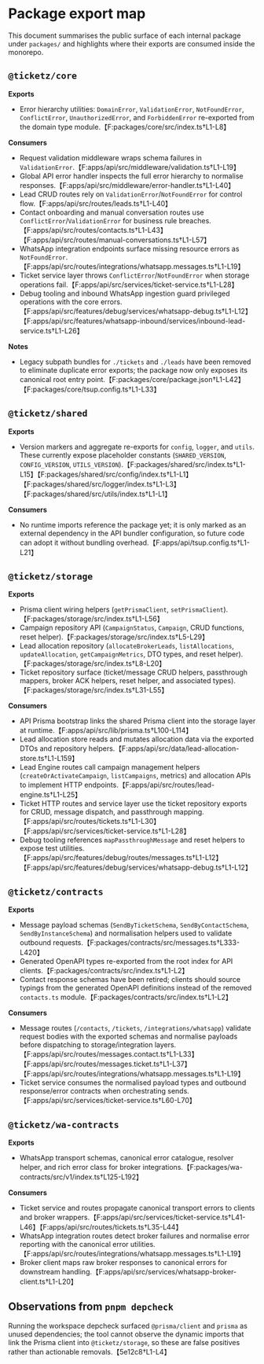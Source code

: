 # Package export map

This document summarises the public surface of each internal package under `packages/` and highlights where their exports are consumed inside the monorepo.

## `@ticketz/core`

**Exports**

- Error hierarchy utilities: `DomainError`, `ValidationError`, `NotFoundError`, `ConflictError`, `UnauthorizedError`, and `ForbiddenError` re-exported from the domain type module.【F:packages/core/src/index.ts†L1-L8】

**Consumers**

- Request validation middleware wraps schema failures in `ValidationError`.【F:apps/api/src/middleware/validation.ts†L1-L19】
- Global API error handler inspects the full error hierarchy to normalise responses.【F:apps/api/src/middleware/error-handler.ts†L1-L40】
- Lead CRUD routes rely on `ValidationError`/`NotFoundError` for control flow.【F:apps/api/src/routes/leads.ts†L1-L40】
- Contact onboarding and manual conversation routes use `ConflictError`/`ValidationError` for business rule breaches.【F:apps/api/src/routes/contacts.ts†L1-L43】【F:apps/api/src/routes/manual-conversations.ts†L1-L57】
- WhatsApp integration endpoints surface missing resource errors as `NotFoundError`.【F:apps/api/src/routes/integrations/whatsapp.messages.ts†L1-L19】
- Ticket service layer throws `ConflictError`/`NotFoundError` when storage operations fail.【F:apps/api/src/services/ticket-service.ts†L1-L28】
- Debug tooling and inbound WhatsApp ingestion guard privileged operations with the core errors.【F:apps/api/src/features/debug/services/whatsapp-debug.ts†L1-L12】【F:apps/api/src/features/whatsapp-inbound/services/inbound-lead-service.ts†L1-L26】

**Notes**

- Legacy subpath bundles for `./tickets` and `./leads` have been removed to eliminate duplicate error exports; the package now only exposes its canonical root entry point.【F:packages/core/package.json†L1-L42】【F:packages/core/tsup.config.ts†L1-L33】

## `@ticketz/shared`

**Exports**

- Version markers and aggregate re-exports for `config`, `logger`, and `utils`. These currently expose placeholder constants (`SHARED_VERSION`, `CONFIG_VERSION`, `UTILS_VERSION`).【F:packages/shared/src/index.ts†L1-L15】【F:packages/shared/src/config/index.ts†L1-L1】【F:packages/shared/src/logger/index.ts†L1-L3】【F:packages/shared/src/utils/index.ts†L1-L1】

**Consumers**

- No runtime imports reference the package yet; it is only marked as an external dependency in the API bundler configuration, so future code can adopt it without bundling overhead.【F:apps/api/tsup.config.ts†L1-L21】

## `@ticketz/storage`

**Exports**

- Prisma client wiring helpers (`getPrismaClient`, `setPrismaClient`).【F:packages/storage/src/index.ts†L1-L56】
- Campaign repository API (`CampaignStatus`, `Campaign`, CRUD functions, reset helper).【F:packages/storage/src/index.ts†L5-L29】
- Lead allocation repository (`allocateBrokerLeads`, `listAllocations`, `updateAllocation`, `getCampaignMetrics`, DTO types, and reset helper).【F:packages/storage/src/index.ts†L8-L20】
- Ticket repository surface (ticket/message CRUD helpers, passthrough mappers, broker ACK helpers, reset helper, and associated types).【F:packages/storage/src/index.ts†L31-L55】

**Consumers**

- API Prisma bootstrap links the shared Prisma client into the storage layer at runtime.【F:apps/api/src/lib/prisma.ts†L100-L114】
- Lead allocation store reads and mutates allocation data via the exported DTOs and repository helpers.【F:apps/api/src/data/lead-allocation-store.ts†L1-L159】
- Lead Engine routes call campaign management helpers (`createOrActivateCampaign`, `listCampaigns`, metrics) and allocation APIs to implement HTTP endpoints.【F:apps/api/src/routes/lead-engine.ts†L1-L25】
- Ticket HTTP routes and service layer use the ticket repository exports for CRUD, message dispatch, and passthrough mapping.【F:apps/api/src/routes/tickets.ts†L1-L30】【F:apps/api/src/services/ticket-service.ts†L1-L28】
- Debug tooling references `mapPassthroughMessage` and reset helpers to expose test utilities.【F:apps/api/src/features/debug/routes/messages.ts†L1-L12】【F:apps/api/src/features/debug/services/whatsapp-debug.ts†L1-L12】

## `@ticketz/contracts`

**Exports**

- Message payload schemas (`SendByTicketSchema`, `SendByContactSchema`, `SendByInstanceSchema`) and normalisation helpers used to validate outbound requests.【F:packages/contracts/src/messages.ts†L333-L420】
- Generated OpenAPI types re-exported from the root index for API clients.【F:packages/contracts/src/index.ts†L1-L2】
- Contact response schemas have been retired; clients should source typings from the generated OpenAPI definitions instead of the removed `contacts.ts` module.【F:packages/contracts/src/index.ts†L1-L2】

**Consumers**

- Message routes (`/contacts`, `/tickets`, `/integrations/whatsapp`) validate request bodies with the exported schemas and normalise payloads before dispatching to storage/integration layers.【F:apps/api/src/routes/messages.contact.ts†L1-L33】【F:apps/api/src/routes/messages.ticket.ts†L1-L37】【F:apps/api/src/routes/integrations/whatsapp.messages.ts†L1-L19】
- Ticket service consumes the normalised payload types and outbound response/error contracts when orchestrating sends.【F:apps/api/src/services/ticket-service.ts†L60-L70】

## `@ticketz/wa-contracts`

**Exports**

- WhatsApp transport schemas, canonical error catalogue, resolver helper, and rich error class for broker integrations.【F:packages/wa-contracts/src/v1/index.ts†L125-L192】

**Consumers**

- Ticket service and routes propagate canonical transport errors to clients and broker wrappers.【F:apps/api/src/services/ticket-service.ts†L41-L46】【F:apps/api/src/routes/tickets.ts†L35-L44】
- WhatsApp integration routes detect broker failures and normalise error reporting with the canonical error utilities.【F:apps/api/src/routes/integrations/whatsapp.messages.ts†L1-L19】
- Broker client maps raw broker responses to canonical errors for downstream handling.【F:apps/api/src/services/whatsapp-broker-client.ts†L1-L20】

## Observations from `pnpm depcheck`

Running the workspace depcheck surfaced `@prisma/client` and `prisma` as unused dependencies; the tool cannot observe the dynamic imports that link the Prisma client into `@ticketz/storage`, so these are false positives rather than actionable removals.【5e12c8†L1-L4】
